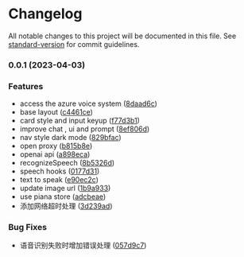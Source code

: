 # Changelog

All notable changes to this project will be documented in this file. See [standard-version](https://github.com/conventional-changelog/standard-version) for commit guidelines.

### 0.0.1 (2023-04-03)


### Features

* access the azure voice system ([8daad6c](https://github.com/liou666/polyglot/commit/8daad6c783fa16c7ee5624d5420286affc9c6b25))
* base layout ([c4461ce](https://github.com/liou666/polyglot/commit/c4461ce60c6a7da564e9ded8a556b7b975a2a8d3))
* card style and input keyup ([f77d3b1](https://github.com/liou666/polyglot/commit/f77d3b12781e1375026ca35b64aa9e468bc797b4))
* improve chat , ui and prompt ([8ef806d](https://github.com/liou666/polyglot/commit/8ef806d9ebe09917a638c50a6cc12d2d17b6236e))
* nav style dark mode ([829bfac](https://github.com/liou666/polyglot/commit/829bfacdbf474ac4f23576bbccd7e0bccfa5b459))
* open proxy ([b815b8e](https://github.com/liou666/polyglot/commit/b815b8e3443d81d1ca34fae55b59539fac15f1ce))
* openai api ([a898eca](https://github.com/liou666/polyglot/commit/a898eca4f6e631ce68f59137bb34bad5aef82cc1))
* recognizeSpeech ([8b5326d](https://github.com/liou666/polyglot/commit/8b5326d821d4ed8c4247d72eaa7265f4b22018db))
* speech hooks ([0177d31](https://github.com/liou666/polyglot/commit/0177d310acae166520fc4420dafb90daa3e7fc40))
* text to speak ([e90ec2c](https://github.com/liou666/polyglot/commit/e90ec2ca230366177429f650c10d3a5f1f495f95))
* update image url ([1b9a933](https://github.com/liou666/polyglot/commit/1b9a933017e71c0ee1e8442a1122cd154b2c3337))
* use piana store ([adcbeae](https://github.com/liou666/polyglot/commit/adcbeae02c35a1b00d8956d8758ac17adad47782))
* 添加网络超时处理 ([3d239ad](https://github.com/liou666/polyglot/commit/3d239ad77c0a2e54d19970fdd3d1d3f674678a1f))


### Bug Fixes

* 语音识别失败时增加错误处理 ([057d9c7](https://github.com/liou666/polyglot/commit/057d9c726199e7fd98be0561dec068f3ab93bfb6))

